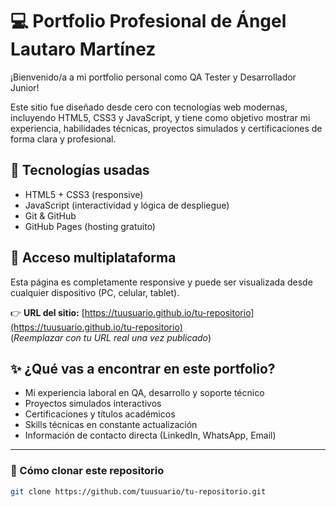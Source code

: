 # 💻 Portfolio Profesional de Ángel Lautaro Martínez

¡Bienvenido/a a mi portfolio personal como QA Tester y Desarrollador Junior!

Este sitio fue diseñado desde cero con tecnologías web modernas, incluyendo HTML5, CSS3 y JavaScript, y tiene como objetivo mostrar mi experiencia, habilidades técnicas, proyectos simulados y certificaciones de forma clara y profesional.

## 📌 Tecnologías usadas

- HTML5 + CSS3 (responsive)
- JavaScript (interactividad y lógica de despliegue)
- Git & GitHub
- GitHub Pages (hosting gratuito)

## 📱 Acceso multiplataforma

Esta página es completamente responsive y puede ser visualizada desde cualquier dispositivo (PC, celular, tablet).

👉 **URL del sitio:** [https://tuusuario.github.io/tu-repositorio](https://tuusuario.github.io/tu-repositorio)  
(_Reemplazar con tu URL real una vez publicado_)

## ✨ ¿Qué vas a encontrar en este portfolio?

- Mi experiencia laboral en QA, desarrollo y soporte técnico
- Proyectos simulados interactivos
- Certificaciones y títulos académicos
- Skills técnicas en constante actualización
- Información de contacto directa (LinkedIn, WhatsApp, Email)

---

### 🔧 Cómo clonar este repositorio

```bash
git clone https://github.com/tuusuario/tu-repositorio.git
